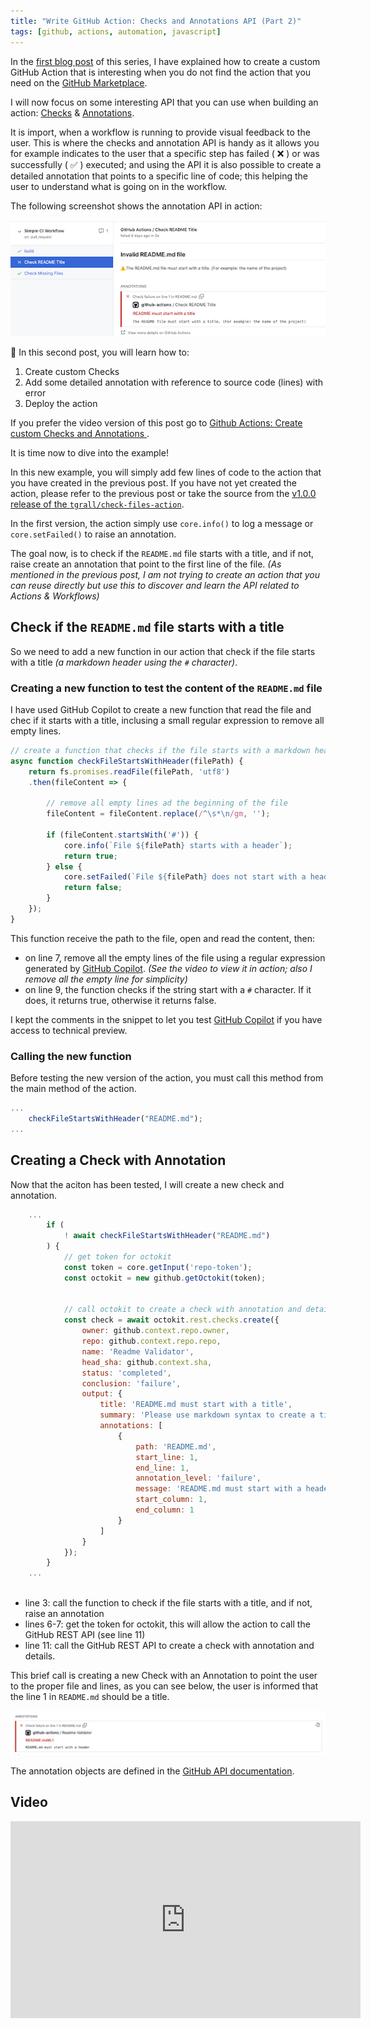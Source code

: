```yaml
---
title: "Write GitHub Action: Checks and Annotations API (Part 2)"
tags: [github, actions, automation, javascript]
---
```



In the [first blog post](/blog/2021/10/30/how-to-write-a-github-action) of this series, I have explained how to create a custom GitHub Action that is interesting when you do not find the action that you need on the [GitHub Marketplace](https://github.com/marketplace).

I will now focus on some interesting API that you can use when building an action: [Checks](https://docs.github.com/en/rest/reference/checks#create-a-check-run) & [Annotations](https://docs.github.com/en/rest/reference/checks#update-a-check-run).


It is import, when a workflow is running to provide visual feedback to the user. This is where the checks and annotation API is handy as it allows you for example indicates to the user that a specific step has failed ( ❌ ) or was successfully ( ✅ ) executed; and using the API it is also possible to create a detailed annotation that points to a specific line of code; this helping the user to understand what is going on in the workflow.

The following screenshot shows the annotation API in action:

![Workflow Annotations](/images/posts/how-to-write-a-github-action/004-annotations.png)



📗 In this second post, you will learn how to:

1. Create custom Checks
2. Add some detailed annotation with reference to source code (lines) with error
3. Deploy the action

If you prefer the video version of this post go to [Github Actions: Create custom Checks and Annotations
](https://www.youtube.com/watch?v=NF7kqYowzLA).

It is time now to dive into the example!

<!--truncate-->


In this new example, you will simply add few lines of code to the action that you have created in the previous post. If you have not yet created the action, please refer to the previous post or take the source from the [v1.0.0 release of the `tgrall/check-files-action`](https://github.com/tgrall/check-files-action/tree/v1.0.0).

In the first version, the action simply use `core.info()` to log a message or `core.setFailed()` to raise an annotation. 

The goal now, is to check if the `README.md` file starts with a title, and if not, raise create an annotation that point to the first line of the file. *(As mentioned in the previous post, I am not trying to create an action that you can reuse directly but use this to discover and learn the API related to Actions & Workflows)*


## Check if the `README.md` file starts with a title


So we need to add a new function in our action that check if the file starts with a title *(a markdown header using the `#` character)*.

### Creating a new function to test the content of the `README.md` file


I have used GitHub Copilot to create a new function that read the file and chec if it starts with a title, inclusing a small regular expression to remove all empty lines. 

```js {7,9} 
// create a function that checks if the file starts with a markdown header
async function checkFileStartsWithHeader(filePath) {
    return fs.promises.readFile(filePath, 'utf8')
    .then(fileContent => {

        // remove all empty lines ad the beginning of the file
        fileContent = fileContent.replace(/^\s*\n/gm, '');

        if (fileContent.startsWith('#')) {
            core.info(`File ${filePath} starts with a header`);
            return true;
        } else {
            core.setFailed(`File ${filePath} does not start with a header`);
            return false;
        }
    });
}

```

This function receive the path to the file, open and read the content, then:

- on line 7, remove all the empty lines of the file using a regular expression generated by [GitHub Copilot](https://copilot.github.com). *(See the video to view it in action; also I remove all the empty line for simplicity)*
- on line 9, the function checks if the string start with a `#` character. If it does, it returns true, otherwise it returns false.

I kept the comments in the snippet to let you test [GitHub Copilot](https://copilot.github.com) if you have access to technical preview.

### Calling the new function

Before testing the new version of the action, you must call this method from the main method of the action.

```js
...
    checkFileStartsWithHeader("README.md");
...
```


## Creating a Check with Annotation

Now that the aciton has been tested, I will create a new check and annotation. 

```js {3,6-7,11-33}
    ...
        if (
            ! await checkFileStartsWithHeader("README.md")
        ) {
            // get token for octokit
            const token = core.getInput('repo-token');
            const octokit = new github.getOctokit(token);


            // call octokit to create a check with annotation and details
            const check = await octokit.rest.checks.create({
                owner: github.context.repo.owner,
                repo: github.context.repo.repo,
                name: 'Readme Validator',
                head_sha: github.context.sha,
                status: 'completed',
                conclusion: 'failure',
                output: {
                    title: 'README.md must start with a title',
                    summary: 'Please use markdown syntax to create a title',
                    annotations: [
                        {
                            path: 'README.md',
                            start_line: 1,
                            end_line: 1,
                            annotation_level: 'failure',
                            message: 'README.md must start with a header',
                            start_column: 1,
                            end_column: 1
                        }
                    ]
                }
            });
        }
    ...
           
```

- line 3: call the function to check if the file starts with a title, and if not, raise an annotation
- lines 6-7: get the token for octokit, this will allow the action to call the GitHub REST API (see line 11)
-  line 11: call the GitHub REST API to create a check with annotation and details.

This brief call is creating a new Check with an Annotation to point the user to the proper file and lines, as you can see below, the user is informed that the line 1 in `README.md` should be a title.

![Workflow Annotations](/images/posts/how-to-write-a-github-action/005-annotations-result.png)



The annotation objects are defined in the [GitHub API documentation](https://docs.github.com/en/rest/reference/checks#update-a-check-run--parameters).



## Video

<iframe width="560" height="315" src="https://www.youtube.com/embed/NF7kqYowzLA" title="YouTube video player" frameborder="0" allow="accelerometer; autoplay; clipboard-write; encrypted-media; gyroscope; picture-in-picture" allowfullscreen></iframe>